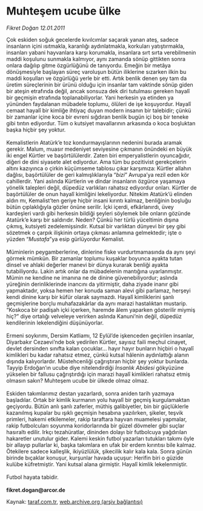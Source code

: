# Muhteşem ucube ülke

*Fikret Doğan 12.01.2011*

<div class="yazi">Çok eskiden soğuk gecelerde kıvılcımlar saçarak yanan ateş, sadece insanların içini ısıtmakla, karanlığı aydınlatmakla, korkuları yatıştırmakla, insanları yabani hayvanlara karşı korumakla, insanlara sırt sırta verebilmenin maddi koşulunu sunmakla kalmıyor, aynı zamanda sönüp gittikten sonra onlara dağılıp gitme özgürlüğünü de tanıyordu. Emeğin bir metâya dönüşmesiyle başlayan süreç varoluşun bütün iliklerine sızarken ilkin bu maddi koşulları ve özgürlüğü yerle bir etti. Artık benlik denen şey tam da üretim süreçlerinin bir ürünü olduğu için insanlar tam vaktinde sönüp giden bir ateşin etrafında değil, ancak sonsuza dek diri tutulması gereken hayalî bir geçmişin etrafında toplanabiliyorlar. Yani herkesin ya etinden ya yününden faydalanan mübadele toplumu, ölüleri de işe koşuyordur. Hayalî cemaat hayalî bir kimliğe ihtiyaç duyan modern insanın bir talebidir; çünkü bir zamanlar içine koca bir evreni sığdıran benlik bugün içi boş bir teneke gibi tıntın ediyordur. Tüm o kutsiyet mavallarının arkasında o koca boşluktan başka hiçbir şey yoktur. <br/><br/>Kemalistlerin Atatürk’e toz kondurmayışlarının nedenini burada aramak gerekir. Malum, muasır medeniyet seviyesine çıkmanın önündeki en büyük iki engel Kürtler ve başörtülülerdir. Zaten biri emperyalistlerin oyuncağıdır, diğeri de dini siyasete alet ediyordur. Ama tüm bu pozitivist gerekçelerin altını kazıyınca o çirkin küçümseme tablosu çıkar karşımıza: Kürtler allahın dağlısı, başörtülüler de geri kalmışlıklarıyla “<i>bizi</i>” Avrupa’ya rezil eden kör cahillerdir. Yani aslında Kürtlerin ve dindar insanların özgürce yaşamaya yönelik talepleri değil, düpedüz varlıkları rahatsız ediyordur onları. Kürtler de başörtülüler de onun hayalî kimliğini lekeliyordur. Nitekim Atatürk’ü elinden aldın mı, Kemalist’ten geriye hiçbir insani kırıntı kalmaz, benliğinin boşluğu bütün çıplaklığıyla gözler önüne serilir. İçki içerdi, efkârlanırdı, üvey kardeşleri vardı gibi herkesin bildiği şeyleri söylemek bile onların gözünde Atatürk’e karşı bir saldırıdır. Neden? Çünkü her türlü yüceltimin dışına çıkmış, kutsiyeti zedelemişsindir. Kutsal bir varlıktan dünyevi bir şey gibi sözetmek o çarpık ilişkinin ortaya çıkması anlamına gelmektedir; işte o yüzden “<i>Mustafa</i>”ya esip gürlüyordur Kemalist. <br/><br/>Müminlerin peygamberlerine, dinlerine fiske vurdurtmamasında da aynı şeyi görmek mümkün. Bir zamanlar toplumu kuşaklar boyunca ayakta tutan dinsel ve ahlaki değerler manevi bir dünya kurarak benliği ayakta tutabiliyordu. Lakin artık onlar da mübadelenin mantığına uyarlanmıştır. Mümin ne kendine ne imanına ne de dinine güvenebiliyordur; aslında yüreğinin derinliklerinde inancını da yitirmiştir, daha ziyade inanır gibi yapmaktadır, yoksa hemen her konuda saman alevi gibi parlamaz, herşeyi kendi dinine karşı bir küfür olarak saymazdı. Hayalî kimliklerini şanlı geçmişlerine borçlu muhafazakârlar da aynı marazi hastalıktan mustarip. “Koskoca bir padişah içki içerken, haremde âlem yaparken gösterilir miymiş hiç?” diye ortalığı velveleye verirken aslında Kanuni’nin değil, düpedüz kendilerinin lekelendiğini düşünüyorlar. <br/><br/>Ermeni soykırımı, Dersim Katliamı, 12 Eylül’de işkenceden geçirilen insanlar, Diyarbakır Cezaevi’nde bok yedirilen Kürtler, sayısız faili meçhul cinayet, devlet dersinden sınıfta kalan çocuklar... hayır hayır bunların hiçbiri o hayalî kimlikleri bu kadar rahatsız etmez, çünkü kutsal hâlenin aydınlattığı alanın dışında kalıyorlardır. Müstehcenliği çağrıştıran hiçbir şey yoktur bunlarda. Tayyip Erdoğan’ın ucube diye nitelendirdiği <i>İnsanlık Abidesi</i> gökyüzüne yükselen bir fallusu çağrıştırdığı için marazi hayalî kimlikleri rahatsız etmiş olmasın sakın? Muhteşem ucube bir ülkede olmaz olmaz. <br/><br/>Eskiden takımlarımız destan yazarlardı, sonra aniden tarih yazmaya başladılar. Ortak bir kimlik kurmanın yolu hayalî bir geçmiş kurgulamaktan geçiyordu. Bütün anlı şanlı zaferler, müthiş galibiyetler, bin bir güçlüklerle kazanılmış kupalar bu ışıklı geçmişin hesabına yazılırken, şikeler, teşvik primleri, hakemi etkilemeler, rakip taraftara hayvan muamelesi yapmalar, rakip futbolcuları soyunma koridorlarında bir güzel dövmeler gibi suçlar hasıraltı edilir. Irkçı tezahüratlar, dininden dolayı bir futbolcuya yağdırılan hakaretler unutulur gider. Kalemi keskin futbol yazarları tutukları takımı öyle bir allayıp pullarlar ki, başka takımlara en ufak bir erdem kırıntısı bile kalmaz. Ötekilere sadece kalleşlik, ikiyüzlülük, şikecilik kalır kala kala. Sonra günün birinde bıçaklar konuşur, kurşunlar havada uçuşur: Herifin biri o güzide kulübe küfretmiştir. Yani kutsal alana girmiştir. Hayalî kimlik lekelenmiştir. <br/><br/>Futbol hayata tabidir.<b><br/><br/>fikret.dogan@arcor.de</b>
</div>

Kaynak: [taraf.com.tr](http://www.taraf.com.tr/fikret-dogan/makale-muhtesem-ucube-ulke.htm), [web.archive.org (arşiv bağlantısı)](http://web.archive.org/web/20131107153557/http://www.taraf.com.tr/fikret-dogan/makale-muhtesem-ucube-ulke.htm)
